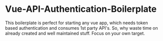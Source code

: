 # Vue-API-Authentication-Boilerplate
This boilerplate is perfect for starting any vue app, which needs token based authentication and consumes 1st party API's. So, why waste time on already created and well maintained stuff. Focus on your own target.
